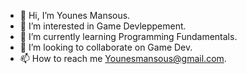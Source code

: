 - 👋 Hi, I’m Younes Mansous.
- 👀 I’m interested in Game Devleppement.
- 🌱 I’m currently learning Programming Fundamentals.
- 💞️ I’m looking to collaborate on Game Dev.
- 📫 How to reach me Younesmansous@gmail.com.

<!---
YounesMansous/YounesMansous is a ✨ special ✨ repository because its `README.md` (this file) appears on your GitHub profile.
You can click the Preview link to take a look at your changes.
--->
